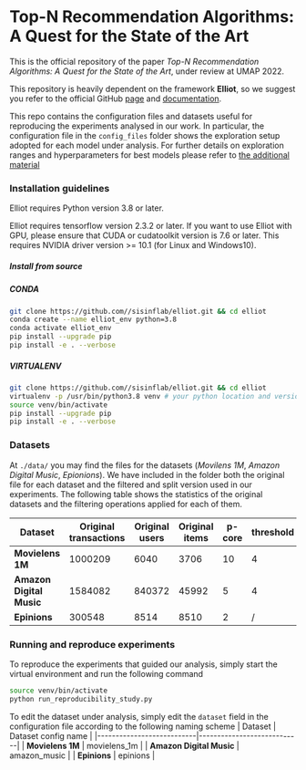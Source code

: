 # Top-N Recommendation Algorithms: A Quest for the State of the Art

This is the official repository of the paper _Top-N Recommendation Algorithms: A Quest for the State of the Art_, under review at UMAP 2022.

This repository is heavily dependent on the framework **Elliot**, so we suggest you refer to the official GitHub [page](https://github.com/sisinflab/elliot) and [documentation](https://elliot.readthedocs.io/en/latest/).

This repo contains the configuration files and datasets useful for reproducing the experiments analysed in our work.
In particular, the configuration file in the `config_files` folder shows the exploration setup adopted for each model under analysis. For further details on exploration ranges and hyperparameters for best models please refer to [the additional material](https://github.com/sisinflab/Top-N-Recommendation-Algorithms-A-Quest-for-the-State-of-the-Art/blob/master/Recommender_Systems_State_of_the_Art_Additional_Material.pdf)

### Installation guidelines
Elliot requires Python version 3.8 or later.

Elliot requires tensorflow version 2.3.2 or later. If you want to use Elliot with GPU, please ensure that CUDA or cudatoolkit version is 7.6 or later. This requires NVIDIA driver version >= 10.1 (for Linux and Windows10).

##### Install from source

##### CONDA
```bash
git clone https://github.com//sisinflab/elliot.git && cd elliot
conda create --name elliot_env python=3.8
conda activate elliot_env
pip install --upgrade pip
pip install -e . --verbose
```

##### VIRTUALENV
```bash
git clone https://github.com//sisinflab/elliot.git && cd elliot
virtualenv -p /usr/bin/python3.8 venv # your python location and version
source venv/bin/activate
pip install --upgrade pip
pip install -e . --verbose
```


### Datasets
At `./data/` you may find the files for the datasets (_Movilens 1M_, _Amazon Digital Music_, _Epionions_). We have included in the folder both the original file for each dataset and the filtered and split version used in our experiments.
The following table shows the statistics of the original datasets and the filtering operations applied for each of them.

| Dataset                   | Original transactions | Original users            | Original items        |p-core                     | threshold             |
|---------------------------|-----------------------|---------------------------|-----------------------|---------------------------|-----------------------|
| **Movielens 1M**          | 1000209               | 6040                      | 3706                  | 10                        | 4                     |
| **Amazon Digital Music**  | 1584082               | 840372                    | 45992                 | 5                         | 4                     |
| **Epinions**              | 300548                | 8514                      | 8510                  | 2                         | /                     |

### Running and reproduce experiments

To reproduce the experiments that guided our analysis, simply start the virtual environment and run the following command
```bash
source venv/bin/activate
python run_reproducibility_study.py
```
To edit the dataset under analysis, simply edit the `dataset` field in the configuration file according to the following naming scheme
| Dataset                   | Dataset config name        |
|---------------------------|----------------------------|
| **Movielens 1M**          | movielens_1m               |
| **Amazon Digital Music**  | amazon_music               |
| **Epinions**              | epinions                   |
